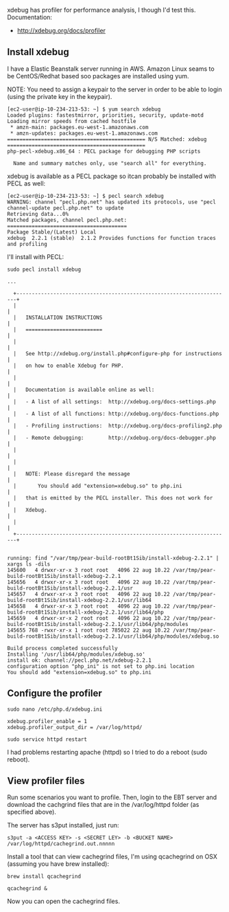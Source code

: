 xdebug has profiler for performance analysis, I though I'd test this. Documentation:

 * http://xdebug.org/docs/profiler

## Install xdebug

I have a Elastic Beanstalk server running in AWS. Amazon Linux seams to be CentOS/Redhat based soo packages are installed using yum. 

NOTE: You need to assign a keypair to the server in order to be able to login (using the private key in the keypair).

```
[ec2-user@ip-10-234-213-53: ~] $ yum search xdebug
Loaded plugins: fastestmirror, priorities, security, update-motd
Loading mirror speeds from cached hostfile
 * amzn-main: packages.eu-west-1.amazonaws.com
 * amzn-updates: packages.eu-west-1.amazonaws.com
============================================= N/S Matched: xdebug =============================================
php-pecl-xdebug.x86_64 : PECL package for debugging PHP scripts

  Name and summary matches only, use "search all" for everything.

```

xdebug is available as a PECL package so itcan probably be installed with PECL as well:
```
[ec2-user@ip-10-234-213-53: ~] $ pecl search xdebug
WARNING: channel "pecl.php.net" has updated its protocols, use "pecl channel-update pecl.php.net" to update
Retrieving data...0%
Matched packages, channel pecl.php.net:
=======================================
Package Stable/(Latest) Local
xdebug  2.2.1 (stable)  2.1.2 Provides functions for function traces and profiling
```


I'll install with PECL:
```
sudo pecl install xdebug

...

  +----------------------------------------------------------------------+
  |                                                                      |
  |   INSTALLATION INSTRUCTIONS                                          |
  |   =========================                                          |
  |                                                                      |
  |   See http://xdebug.org/install.php#configure-php for instructions   |
  |   on how to enable Xdebug for PHP.                                   |
  |                                                                      |
  |   Documentation is available online as well:                         |
  |   - A list of all settings:  http://xdebug.org/docs-settings.php     |
  |   - A list of all functions: http://xdebug.org/docs-functions.php    |
  |   - Profiling instructions:  http://xdebug.org/docs-profiling2.php   |
  |   - Remote debugging:        http://xdebug.org/docs-debugger.php     |
  |                                                                      |
  |                                                                      |
  |   NOTE: Please disregard the message                                 |
  |       You should add "extension=xdebug.so" to php.ini                |
  |   that is emitted by the PECL installer. This does not work for      |
  |   Xdebug.                                                            |
  |                                                                      |
  +----------------------------------------------------------------------+


running: find "/var/tmp/pear-build-rootBt1Sib/install-xdebug-2.2.1" | xargs ls -dils
145600   4 drwxr-xr-x 3 root root   4096 22 aug 10.22 /var/tmp/pear-build-rootBt1Sib/install-xdebug-2.2.1
145656   4 drwxr-xr-x 3 root root   4096 22 aug 10.22 /var/tmp/pear-build-rootBt1Sib/install-xdebug-2.2.1/usr
145657   4 drwxr-xr-x 3 root root   4096 22 aug 10.22 /var/tmp/pear-build-rootBt1Sib/install-xdebug-2.2.1/usr/lib64
145658   4 drwxr-xr-x 3 root root   4096 22 aug 10.22 /var/tmp/pear-build-rootBt1Sib/install-xdebug-2.2.1/usr/lib64/php
145659   4 drwxr-xr-x 2 root root   4096 22 aug 10.22 /var/tmp/pear-build-rootBt1Sib/install-xdebug-2.2.1/usr/lib64/php/modules
145655 768 -rwxr-xr-x 1 root root 785022 22 aug 10.22 /var/tmp/pear-build-rootBt1Sib/install-xdebug-2.2.1/usr/lib64/php/modules/xdebug.so

Build process completed successfully
Installing '/usr/lib64/php/modules/xdebug.so'
install ok: channel://pecl.php.net/xdebug-2.2.1
configuration option "php_ini" is not set to php.ini location
You should add "extension=xdebug.so" to php.ini
```

## Configure the profiler

```
sudo nano /etc/php.d/xdebug.ini

xdebug.profiler_enable = 1
xdebug.profiler_output_dir = /var/log/httpd/

sudo service httpd restart
```

I had problems restarting apache (httpd) so I tried to do a reboot (sudo reboot).


## View profiler files

Run some scenarios you want to profile. Then, login to the EBT server and download the cachgrind files that are in the /var/log/httpd folder (as specified above).

The server has s3put installed, just run: 
```
s3put -a <ACCESS KEY> -s <SECRET LEY> -b <BUCKET NAME> /var/log/httpd/cachegrind.out.nnnnn
```

Install a tool that can view cachegrind files, I'm using qcachegrind on OSX (assuming you have brew installed):
```
brew install qcachegrind

qcachegrind &
```

Now you can open the cachegrind files.